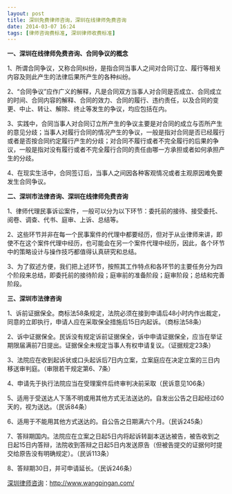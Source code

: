 ```yaml
---
layout: post
title: 深圳免费律师咨询，深圳在线律师免费咨询
date: 2014-03-07 16:24
tags: [律师咨询费标准, 深圳律师收费标准]
---
```

<strong>一、深圳在线律师免费咨询、合同争议的概念</strong>

1、所谓合同争议，又称合同纠纷，是指合同当事人之间对合同订立、履行等相关内容及则此产生的法律后果所产生的各种纠纷。

2、“合同争议”应作广义的解释，凡是合同双方当事人对合同是否成立、合同成立的时间、合同内容的解释、合同的效力、合同的履行、违约责任，以及合同的变更、中止、转让、解除、终止等发生的争议，均应包括在内。

3、实践中，合同当事人对合同订立所产生的争议主要是对合同的成立与否所产生的意见分歧；当事人对履行合同的情况产生的争议，一般是指对合同是否已经履行或者是否按合同约定履行产生的分歧；对合同不履行或者不完全履行的后果的争议，一般是指对没有履行或者不完全履行合同的责任由哪一方承担或者如何承担产生的分歧。

4、在现实生活中，合同签订后，当事人之间因各种客观情况或者主观原因难免要发生合同争议。

<strong>二、深圳市法律咨询、深圳在线律师免费咨询</strong>

1、律师代理民事诉讼案件，一般可以分为以下环节：委托前的接待、接受委托、阅卷、调查、代书、庭审、上诉、总结等。

2、这些环节并非在每一个民事案件的代理中都要经历，但对于从业律师来讲，即使不在这个案件代理中经历，也可能会在另一个案件代理中经历，因此，各个环节中的策略设计与操作技巧都值得认真研究和总结。

3、为了叙述方便，我们把上述环节，按照其工作特点和各环节的主要任务分为四个阶段来总结，即委托前的接待阶段；庭审前的准备阶段；庭审阶段；总结和完善阶段。

<strong>三、深圳市法律咨询</strong>

1、诉前证据保全。商标法58条规定，法院必须在接到申请后48小时内作出裁定，同意的立即执行，申请人应在采取保全措施后15日内起诉。（商标法58条）

2、诉中证据保全。民诉没有规定诉前证据保全，诉中申请证据保全，应当在举证期限届满前7日提出。证据保全未规定当事人有权申请复议。（证据规定23条）

3、法院应在收到起诉状或口头起诉后7日内立案，立案庭应在决定立案的三日内移送审判庭。（审限若干规定第6、7条）

4、申请先于执行法院应当在受理案件后终审判决前采取（民诉意见106条）

5、适用于受送达人下落不明或用其他方式无法送达的。自发出公告之日起经过60天的，视为送达。（民诉84条）

6、适用于不能用其他方式送达的。自公告之日期满六个月。（民诉245条）

7、答辩期国内。法院应在立案之日起5日内将起诉转副本送达被告，被告收到之日起15日内答辩，法院收到答辩之日起5日内发送原告（但被告提交的证据何时提交给原告没有明确规定）。（民诉113条）

8、答辩期30日，并可申请延长。（民诉246条）

<a href="http://www.wangpingan.com/">深圳律师咨询</a>：<a href="http://www.wangpingan.com/">http://www.wangpingan.com/</a>

